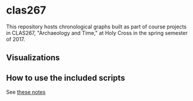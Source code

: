 # clas267

This repository hosts chronological graphs built as part of course projects in CLAS267, "Archaeology and Time," at Holy Cross in the spring semester of 2017.



## Visualizations




## How to use the included scripts

See [these notes](./generate-how-to.md)
